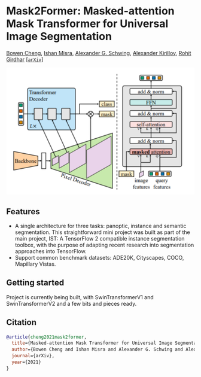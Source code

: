 # Mask2Former: Masked-attention Mask Transformer for Universal Image Segmentation

[Bowen Cheng](https://bowenc0221.github.io/), [Ishan Misra](https://imisra.github.io/), [Alexander G. Schwing](https://alexander-schwing.de/), [Alexander Kirillov](https://alexander-kirillov.github.io/), [Rohit Girdhar](https://rohitgirdhar.github.io/)
[[`arXiv`](https://arxiv.org/abs/2112.01527)] 

![Model Diagram](https://github.com/phantng/Mask2Former/blob/master/Screenshot%202021-12-15%20141652.png?raw=true)

## Features
* A single architecture for three tasks: panoptic, instance and semantic segmentation. This straightforward mini project was built as part of the main project, IST: A TensorFlow 2 compatible instance segmentation toolbox, with the purpose of adapting recent research into segmentation approaches into TensorFlow.
* Support common benchmark datasets: ADE20K, Cityscapes, COCO, Mapillary Vistas.

## Getting started
Project is currently being built, with SwinTransformerV1 and SwinTransformerV2 and a few bits and pieces ready. 

## Citation
```BibTeX
@article{cheng2021mask2former,
  title={Masked-attention Mask Transformer for Universal Image Segmentation},
  author={Bowen Cheng and Ishan Misra and Alexander G. Schwing and Alexander Kirillov and Rohit Girdhar},
  journal={arXiv},
  year={2021}
}
```
